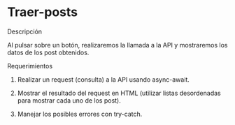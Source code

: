 # Traer-posts

Descripción

Al pulsar sobre un botón, realizaremos la llamada a la API y mostraremos los datos de los
post obtenidos.

Requerimientos

1. Realizar un request (consulta) a la API usando async-await.

2. Mostrar el resultado del request en HTML (utilizar listas desordenadas para mostrar cada uno de los post).

3. Manejar los posibles errores con try-catch.
